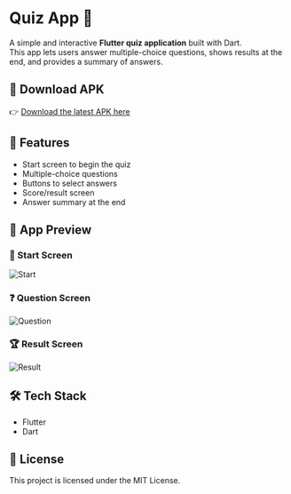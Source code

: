 # Quiz App 🎉

A simple and interactive **Flutter quiz application** built with Dart.  
This app lets users answer multiple-choice questions, shows results at the end, and provides a summary of answers.

## 📲 Download APK
👉 [Download the latest APK here](https://github.com/AK-3112511/Quiz_app/releases/download/v1.0.0/app-release.apk)

## 📌 Features
- Start screen to begin the quiz
- Multiple-choice questions
- Buttons to select answers
- Score/result screen
- Answer summary at the end

## 📸 App Preview  

### 🏁 Start Screen  
![Start](https://raw.githubusercontent.com/AK-3112511/Quiz_app/main/assets/prev/start.jpg)

### ❓ Question Screen  
![Question](https://raw.githubusercontent.com/AK-3112511/Quiz_app/main/assets/prev/question.jpg)

### 🏆 Result Screen  
![Result](https://raw.githubusercontent.com/AK-3112511/Quiz_app/main/assets/prev/result.jpg)

## 🛠️ Tech Stack
- Flutter  
- Dart

## 📄 License
This project is licensed under the MIT License.
